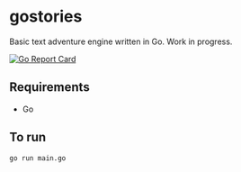 # gostories
Basic text adventure engine written in Go. Work in progress.

[![Go Report Card](https://goreportcard.com/badge/github.com/JP-Anderson/gostories)](https://goreportcard.com/report/github.com/JP-Anderson/gostories)

## Requirements

- Go

## To run

`go run main.go`
